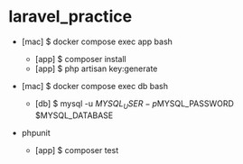# laravel_practice
* [mac] $ docker compose exec app bash
  * [app] $ composer install
  * [app] $ php artisan key:generate

* [mac] $ docker compose exec db bash
  * [db] $ mysql -u $MYSQL_USER -p$MYSQL_PASSWORD $MYSQL_DATABASE

* phpunit
  * [app] $ composer test
